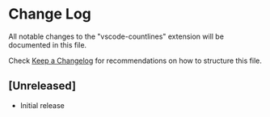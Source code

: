# Change Log

All notable changes to the "vscode-countlines" extension will be documented in this file.

Check [Keep a Changelog](http://keepachangelog.com/) for recommendations on how to structure this file.

## [Unreleased]

- Initial release